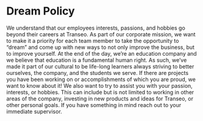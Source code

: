 # Dream Policy
We understand that our employees interests, passions, and hobbies go beyond their careers at Transeo. As part of our corporate mission, we want to make it a priority for each team member to take the opportunity to “dream” and come up with new ways to not only improve the business, but to improve yourself. At the end of the day, we’re an education company and we believe that education is a fundamental human right. As such, we’ve made it part of our cultural to be life-long learners always striving to better ourselves, the company, and the students we serve. If there are projects you have been working on or accomplishments of which you are proud, we want to know about it! We also want to try to assist you with your passion, interests, or hobbies. This can include but is not limited to working in other areas of the company, investing in new products and ideas for Transeo, or other personal goals. If you have something in mind reach out to your immediate supervisor. 
